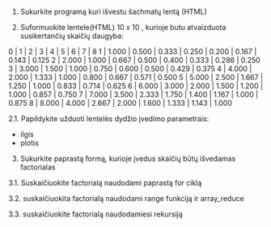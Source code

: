 1. Sukurkite programą kuri išvestu šachmatų lentą (HTML)

2. Suformuokite lentele(HTML) 10 x 10 , kurioje butu atvaizduota susikertančių skaičių daugyba:


0	| 1	    | 2	    | 3	    | 4	    | 5	    | 6	    | 7	    | 8
1	| 1.000	| 0.500	| 0.333	| 0.250	| 0.200	| 0.167	| 0.143	| 0.125
2	| 2.000	| 1.000	| 0.667	| 0.500	| 0.400	| 0.333	| 0.286	| 0.250
3	| 3.000	| 1.500	| 1.000	| 0.750	| 0.600	| 0.500	| 0.429	| 0.375
4	| 4.000	| 2.000	| 1.333	| 1.000	| 0.800	| 0.667	| 0.571	| 0.500
5	| 5.000	| 2.500	| 1.667	| 1.250	| 1.000	| 0.833	| 0.714	| 0.625
6	| 6.000	| 3.000	| 2.000	| 1.500	| 1.200	| 1.000	| 0.857	| 0.750
7	| 7.000	| 3.500	| 2.333	| 1.750	| 1.400	| 1.167	| 1.000	| 0.875
8	| 8.000	| 4.000	| 2.667	| 2.000	| 1.600	| 1.333	| 1.143	| 1.000
 
2.1. Papildykite užduoti lentelės dydžio įvedimo parametrais:
- ilgis
- plotis


3. Sukurkite paprastą formą, kurioje įvedus skaičių būtų išvedamas factorialas

3.1. Suskaičiuokite factorialą naudodami paprastą for ciklą

3.2. suskaičiuokita factorialą naudodami range funkciją ir array_reduce

3.3. suskaičiuokite factorialą naudodamiesi rekursiją